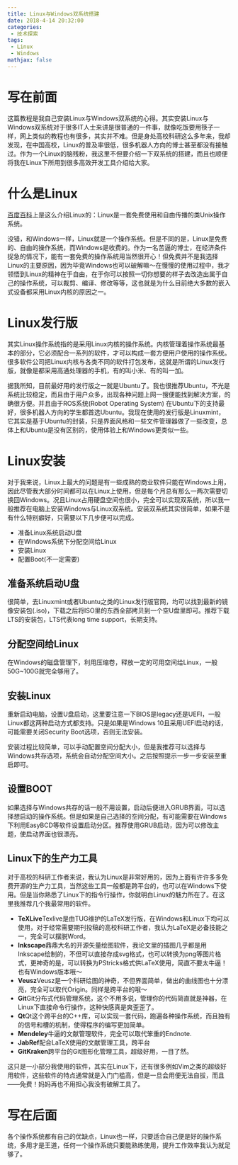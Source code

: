 ```yaml
---
title: Linux与Windows双系统搭建
date: 2018-4-14 20:32:00
categories:
 - 技术探索
tags: 
 - Linux
 - Windows
mathjax: false
---
```


# 写在前面

这篇教程是我自己安装Linux与Windows双系统的心得。其实安装Linux与Windows双系统对于很多IT人士来讲是很普通的一件事，就像吃饭要用筷子一样，网上类似的教程也有很多，其实并不难。但是身处高校科研这么多年来，我却发现，在中国高校，Linux的普及率很低，很多机器人方向的博士甚至都没有接触过。作为一个Linux的脑残粉，我这里不但要介绍一下双系统的搭建，而且也顺便将我在Linux下所用到很多高效开发工具介绍给大家。

# 什么是Linux

[百度百科](https://baike.baidu.com/item/linux/27050?fr=aladdin)上是这么介绍Linux的：Linux是一套免费使用和自由传播的类Unix操作系统。

没错，和Windows一样，Linux就是一个操作系统。但是不同的是，Linux是免费的、自由的操作系统，而Windows是收费的。作为一名苦逼的博士，在经济条件捉急的情况下，能有一套免费的操作系统用当然很开心！但免费并不是我选择Linux的主要原因，因为毕竟Windows也可以破解嘛～在慢慢的使用过程中，我才领悟到Linux的精神在于自由，在于你可以按照一切你想要的样子去改造出属于自己的操作系统，可以裁剪、编译、修改等等，这也就是为什么目前绝大多数的嵌入式设备都采用Linux内核的原因之一。

# Linux发行版

其实Linux操作系统指的是采用Linux内核的操作系统。内核管理着操作系统最基本的部分，它必须配合一系列的软件，才可以构成一套方便用户使用的操作系统。很多软件公司把Linux内核与各类不同的软件打包发布，这就是所谓的Linux发行版，就像是都采用高通处理器的手机，有的叫小米、有的叫一加。

据我所知，目前最好用的发行版之一就是Ubuntu了。我也很推荐Ubuntu，不光是系统比较稳定，而且由于用户众多，出现各种问题上网一搜便能找到解决方案，的确很方便。并且由于ROS系统(Robot Operating System) 在Ubuntu下的支持最好，很多机器人方向的学生都首选Ubuntu。我现在使用的发行版是Linuxmint，它其实是基于Ubuntu的封装，只是界面风格和一些文件管理器做了一些改变，总体上和Ubuntu是没有区别的，使用体验上和Windows更类似一些。

# Linux安装

对于我来说，Linux上最大的问题是有一些成熟的商业软件只能在Windows上用，因此尽管我大部分时间都可以在Linux上使用，但是每个月总有那么一两次需要切换回Windows。况且Linux占用硬盘空间也很小，完全可以实现双系统，所以我一般推荐在电脑上安装Windows与Linux双系统。安装双系统其实很简单，如果不是有什么特别癖好，只需要以下几步便可以完成。

- 准备Linux系统启动U盘
- 在Windows系统下分配空间给Linux
- 安装Linux
- 配置Boot(不一定需要)

## 准备系统启动U盘

很简单，去Linuxmint或者Ubuntu之类的Linux发行版官网，均可以找到最新的镜像安装包(.iso)，下载之后将ISO里的东西全部拷贝到一个空U盘里即可。推荐下载LTS的安装包，LTS代表long time support，长期支持。

## 分配空间给Linux

在Windows的磁盘管理下，利用压缩卷，释放一定的可用空间给Linux，一般50G~100G就完全够用了。

## 安装Linux

重新启动电脑，设置U盘启动，这里要注意一下BIOS是legacy还是UEFI，一般Linux都这两种启动方式都支持。只是如果是Windows 10且采用UEFI启动的话，可能需要关闭Security Boot选项，否则无法安装。

安装过程比较简单，可以手动配置空间分配大小，但是我推荐可以选择与Windows共存选项，系统会自动分配空间大小。之后按照提示一步一步安装至重启即可。

## 设置BOOT

如果选择与Windows共存的话一般不用设置，启动后便进入GRUB界面，可以选择想启动的操作系统。但是如果是自己选择的空间分配，有可能需要在Windows下利用EasyBCD等软件设置启动分区。推荐使用GRUB启动，因为可以修改主题，使启动界面也很漂亮。


## Linux下的生产力工具

对于高校的科研工作者来说，我认为Linux是非常好用的，因为上面有许许多多免费开源的生产力工具，当然这些工具一般都是跨平台的，也可以在Windows下使用。但是当你熟悉了Linux下的指令行操作，你就明白Linux的魅力所在了。在这里我推荐几个我最常用的软件。

- **TeXLive**Texlive是由TUG维护的LaTeX发行版，在Windows和Linux下均可以使用，对于经常需要期刊投稿的高校科研工作者，我认为LaTeX是必备技能之一，完全可以摆脱Word。
- **Inkscape**鼎鼎大名的开源矢量绘图软件，我论文里的插图几乎都是用Inkscape绘制的，不但可以直接存成svg格式，也可以转换为png等图片格式，更神奇的是，可以转换为PStricks格式供LaTeX使用，简直不要太牛逼！也有Windows版本哦～
- **Veusz**Veusz是一个科研绘图的神奇，不但界面简单，做出的曲线图也十分漂亮，完全可以取代Origin。同样是跨平台的哦～
- **Git**Git分布式代码管理系统，这个不用多说，管理你的代码简直就是神器，在Linux下直接命令行操作，这种快感真是爽歪歪了。
- **Qt**Qt这个跨平台的C++库，可以实现一套代码，跑遍各种操作系统，而且独有的信号和槽的机制，使得程序的编写更加简单。
- **Mendeley**牛逼的文献管理软件，完全可以取代笨重的Endnote.
- **JabRef**配合LaTeX使用的文献管理工具，跨平台
- **GitKraken**跨平台的Git图形化管理工具，超级好用，一目了然。

这只是一小部分我使用的软件，其实在Linux下，还有很多例如Vim之类的超级好用软件，这些软件的特点通常就是入门门槛高，但是一旦会用便无法自拔，而且——免费！妈妈再也不用担心我没有破解工具了。

# 写在后面

各个操作系统都有自己的优缺点，Linux也一样，只要适合自己便是好的操作系统，多用才是王道，任何一个操作系统只要能熟练使用，提升工作效率我认为就足够了。